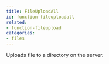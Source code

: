 ```yaml
---
title: FileUploadAll
id: function-fileuploadall
related:
- function-fileupload
categories:
- files
---
```


Uploads file to a directory on the server.
